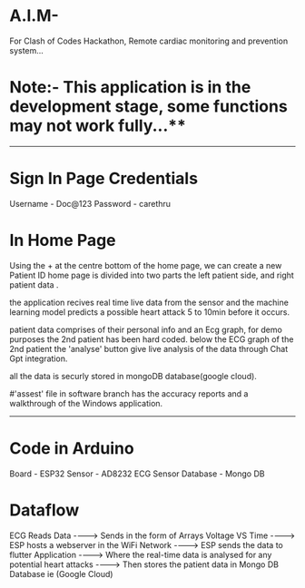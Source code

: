 # A.I.M-
For Clash of Codes Hackathon, Remote cardiac monitoring and prevention system...

# Note:- This application is in the development stage, some functions may not work fully...**


********************************************************************************************************************************************************

# Sign In Page Credentials
Username - Doc@123
Password - carethru

# In Home Page 
Using the + at the centre bottom of the home page, we can create a new Patient ID
home page is divided into two parts the left patient side, and right patient data .

the application recives real time live data from the sensor and 
the machine learning model predicts a possible heart attack 5 to 10min before it occurs.

patient data comprises of their personal info and an Ecg graph, 
for demo purposes the 2nd patient has been hard coded. below the ECG graph of the 2nd patient the
'analyse' button give live analysis of the data through Chat Gpt integration.

all the data is securly stored in mongoDB database(google cloud).

#'assest' file in software branch has the accuracy reports and a walkthrough of the Windows application.
********************************************************************************************************************************************************

# Code in Arduino
Board - ESP32
Sensor - AD8232 ECG Sensor
Database - Mongo DB

# Dataflow
ECG Reads Data ---->  Sends in the form of Arrays Voltage VS Time  ----> ESP hosts a webserver in the WiFi Network ----> ESP sends the data to flutter Application ----> Where the real-time data is analysed for any potential heart attacks ----> Then stores the patient data in Mongo DB Database ie (Google Cloud)
                                              
